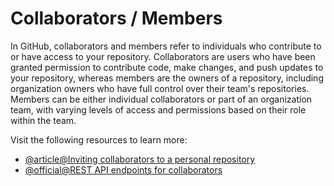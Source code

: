 # Collaborators / Members

In GitHub, collaborators and members refer to individuals who contribute to or have access to your repository. Collaborators are users who have been granted permission to contribute code, make changes, and push updates to your repository, whereas members are the owners of a repository, including organization owners who have full control over their team's repositories. Members can be either individual collaborators or part of an organization team, with varying levels of access and permissions based on their role within the team.

Visit the following resources to learn more:

- [@article@Inviting collaborators to a personal repository](https://docs.github.com/en/account-and-profile/setting-up-and-managing-your-personal-account-on-github/managing-access-to-your-personal-repositories/inviting-collaborators-to-a-personal-repository)
- [@official@REST API endpoints for collaborators](https://docs.github.com/en/rest/collaborators/collaborators?apiVersion=2022-11-28)